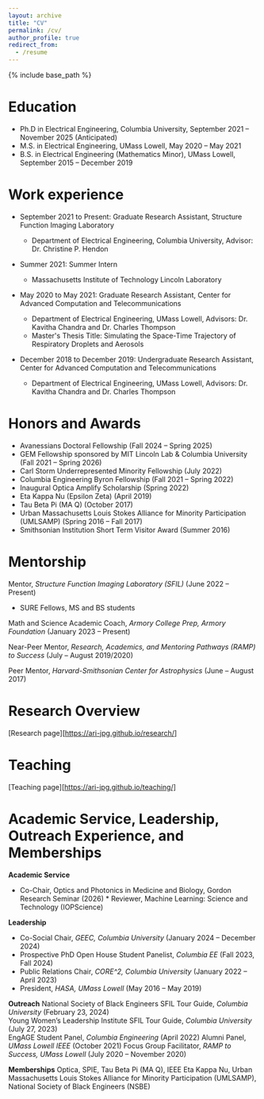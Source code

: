 ```yaml
---
layout: archive
title: "CV"
permalink: /cv/
author_profile: true
redirect_from:
  - /resume
---
```


{% include base_path %}

Education
======
* Ph.D in Electrical Engineering, Columbia University, September 2021 – November 2025 (Anticipated)
* M.S. in Electrical Engineering, UMass Lowell, May 2020 – May 2021 
* B.S. in Electrical Engineering (Mathematics Minor), UMass Lowell, September 2015 – December 2019


Work experience
======
* September 2021 to Present: Graduate Research Assistant, Structure Function Imaging Laboratory
  * Department of Electrical Engineering, Columbia University, Advisor: Dr. Christine P. Hendon	

* Summer 2021: Summer Intern
  * Massachusetts Institute of Technology Lincoln Laboratory
  

* May 2020 to May 2021: Graduate Research Assistant, Center for Advanced Computation and Telecommunications
  * Department of Electrical Engineering, UMass Lowell, Advisors: Dr. Kavitha Chandra and Dr. Charles Thompson
  * Master's Thesis Title: Simulating the Space-Time Trajectory of Respiratory Droplets and Aerosols

* December 2018 to December 2019: Undergraduate Research Assistant, Center for Advanced Computation and Telecommunications
  * Department of Electrical Engineering, UMass Lowell, Advisors: Dr. Kavitha Chandra and Dr. Charles Thompson

Honors and Awards
======
*	Avanessians Doctoral Fellowship (Fall 2024 – Spring 2025)
*	GEM Fellowship sponsored by MIT Lincoln Lab & Columbia University (Fall 2021 – Spring 2026)
*	Carl Storm Underrepresented Minority Fellowship (July 2022)
*	Columbia Engineering Byron Fellowship (Fall 2021 – Spring 2022)
*	Inaugural Optica Amplify Scholarship (Spring 2022)
*	Eta Kappa Nu (Epsilon Zeta) (April 2019)
*	Tau Beta Pi (MA Q) (October 2017)
*	Urban Massachusetts Louis Stokes Alliance for Minority Participation (UMLSAMP) (Spring 2016 – Fall 2017) 
*	Smithsonian Institution Short Term Visitor Award (Summer 2016)

Mentorship
=====
Mentor, *Structure Function Imaging Laboratory (SFIL)* (June 2022 – Present)
* SURE Fellows, MS and BS students

Math and Science Academic Coach, *Armory College Prep, Armory Foundation* (January 2023 – Present) 

Near-Peer Mentor, *Research, Academics, and Mentoring Pathways (RAMP) to Success* (July – August 2019/2020)

Peer Mentor, *Harvard-Smithsonian Center for Astrophysics*	(June – August 2017)



Research Overview
======
[Research page][https://ari-jpg.github.io/research/]

Teaching
======
[Teaching page][https://ari-jpg.github.io/teaching/]

  
Academic Service, Leadership, Outreach Experience, and Memberships 
======
**Academic Service**
  *	Co-Chair, Optics and Photonics in Medicine and Biology, Gordon Research Seminar (2026) 			          *	Reviewer, Machine Learning: Science and Technology (IOPScience)

**Leadership**
  * Co-Social Chair, *GEEC, Columbia University* (January 2024 – December 2024) 
  * Prospective PhD Open House Student Panelist, *Columbia EE* (Fall 2023, Fall 2024)
  * Public Relations Chair, *CORE^2, Columbia University*	(January 2022 – April 2023) 
  * President, *HASA, UMass Lowell* (May 2016 – May 2019)

**Outreach**
National Society of Black Engineers SFIL Tour Guide, *Columbia University* (February 23, 2024)	       
Young Women’s Leadership Institute SFIL Tour Guide, *Columbia University*	(July 27, 2023)	       
EngAGE Student Panel, *Columbia Engineering* (April 2022)
Alumni Panel, *UMass Lowell IEEE*	(October 2021)
Focus Group Facilitator, *RAMP to Success, UMass Lowell* (July 2020 – November 2020)

**Memberships**
Optica, SPIE, Tau Beta Pi (MA Q), IEEE Eta Kappa Nu, Urban Massachusetts Louis Stokes Alliance for Minority Participation (UMLSAMP), National Society of Black Engineers (NSBE)






